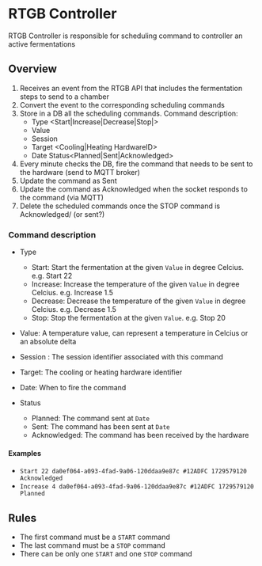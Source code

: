 # RTGB Controller

RTGB Controller is responsible for scheduling command to controller an active fermentations

## Overview

1. Receives an event from the RTGB API that includes the fermentation steps to send to a chamber
2. Convert the event to the corresponding scheduling commands
3. Store in a DB all the scheduling commands. Command description:
   - Type <Start|Increase|Decrease|Stop|>
   - Value <Float>
   - Session <Session ID>
   - Target <Cooling|Heating HardwareID>
   - Date <Epoch> Status<Planned|Sent|Acknowledged>
4. Every minute checks the DB, fire the command that needs to be sent to the hardware (send to MQTT broker)
5. Update the command as Sent
6. Update the command as Acknowledged when the socket responds to the command (via MQTT)
7. Delete the scheduled commands once the STOP command is Acknowledged/ (or sent?)

### Command description

- Type

  - Start: Start the fermentation at the given `Value` in degree Celcius. e.g. Start 22
  - Increase: Increase the temperature of the given `Value` in degree Celcius. e.g. Increase 1.5
  - Decrease: Decrease the temperature of the given `Value` in degree Celcius. e.g. Decrease 1.5
  - Stop: Stop the fermentation at the given `Value`. e.g. Stop 20

- Value: A temperature value, can represent a temperature in Celcius or an absolute delta
- Session : The session identifier associated with this command
- Target: The cooling or heating hardware identifier
- Date: When to fire the command
- Status
  - Planned: The command sent at `Date`
  - Sent: The command has been sent at `Date`
  - Acknowledged: The command has been received by the hardware

#### Examples

- `Start 22 da0ef064-a093-4fad-9a06-120ddaa9e87c #12ADFC 1729579120 Acknowledged`
- `Increase 4 da0ef064-a093-4fad-9a06-120ddaa9e87c #12ADFC 1729579120 Planned`

## Rules

- The first command must be a `START` command
- The last command must be a `STOP` command
- There can be only one `START` and one `STOP` command
